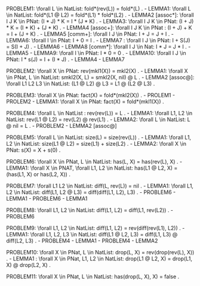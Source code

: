PROBLEM1: \forall L \in NatList: fold*(rev(L)) = fold*(L) .
    - LEMMA1: \forall L \in NatList: fold*(L1 @ L2) = fold*(L1) * fold*(L2) .
        - LEMMA2 [assoc*]: \forall I J K \in PNat: (I * J) * K = I * (J * K) .
            - LEMMA3: \forall I J K \in PNat: (I + J) * K = (I * K) + (J * K) .
                - LEMMA4 [assoc+]: \forall I J K \in PNat : (I + J) + K = I + (J + K) .
                - LEMMA5 [comm+]: \forall I J \in PNat: I + J = J + I .
                    - LEMMA6: \forall I \in PNat: I + 0 = I .
                    - LEMMA7 : \forall I J \in PNat: I + S(J) = S(I + J) .
                        - LEMMA6
    - LEMMA8 [comm*]: \forall I J \in Nat: I * J = J * I .
        - LEMMA5
        - LEMMA9: \forall I \in PNat: I * 0 = 0 .
        - LEMMA10: \forall I J \in PNat: I * s(J) = I + (I * J) .
            - LEMMA4
            - LEMMA7

PROBLEM2: \forall X \in PNat: rev(mkl1(X)) = mkl2(X) .
    - LEMMA1: \forall X \in PNat, L \in NatList: smkl2(X, L) = smkl2(X, nil) @ L .
        - LEMMA2 [assoc@]: \forall L1 L2 L3 \in NatList: (L1 @ L2) @ L3 = L1 @ (L2 @ L3) . 

PROBLEM3: \forall X \in PNat: fact(X) = fold*(mkl2(X)) .
    - PROLEM1
    - PROLEM2
    - LEMMA1: \forall X \in PNat: fact(X) = fold*(mkl1(X)) .

PROBLEM4: \forall L \in NatList : rev(rev(L)) = L .
    - LEMMA1: \forall L1, L2 \in NatList: rev(L1 @ L2) = rev(L2) @ rev(L1) .
        - LEMMA2: \forall L \in NatList: L @ nil = L .
        - PROBLEM2 - LEMMA2 [assoc@]

PROBLEM5: \forall L \in NatList: size(L) = size(rev(L)) .
    - LEMMA1: \forall L1, L2 \in NatList: size(L1 @ L2) = size(L1) + size(L2) .
    - LEMMA2: \forall X \in PNat: s(X) = X + s(0) .

PROBLEM6: \forall X \in PNat, L \in NatList: has(L, X) = has(rev(L), X) .
    - LEMMA1: \forall X \in PNAT, \forall L1, L2 \in NatList: has(L1 @ L2, X) = (has(L1, X) or has(L2, X)) .

PROBLEM7: \forall L1 L2 \in NatList: diff(L, rev(L)) = nil .
    - LEMMA1: \forall L1, L2 \in NatList: diff(L1, L2 @ L3) = diff(diff(L1, L2), L3) .
        - PROBLEM6 - LEMMA1
    - PROBLEM6 - LEMMA1 

PROBLEM8: \forall L1, L2 \in NatList: diff(L1, L2) = diff(L1, rev(L2)) .
    - PROBLEM6

PROBLEM9: \forall L1, L2 \in NatList: diff(L1, L2) = rev(diff(rev(L1), L2)) .
    - LEMMA1: \forall L1, L2, L3 \in NatList: diff(L1 @ L2, L3) = diff(L1, L3) @ diff(L2, L3) .
    - PROBLEM4 - LEMMA1
    - PROBLEM4 - LEMMA2

PROBLEM10: \forall X \in PNat, L \in NatList: drop(L, X) = rev(drop(rev(L), X)) .
    - LEMMA1 : \forall X \in PNat, L1, L2 \in NatList: drop(L1 @ L2, X) = drop(L1, X) @ drop(L2, X) .

PROBLEM11: \forall X \in PNat, L \in NatList: has(drop(L, X), X) = false .